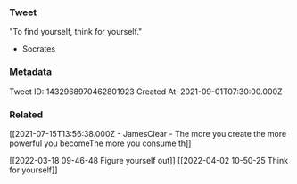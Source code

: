 ### Tweet
"To find yourself, think for yourself."

- Socrates

### Metadata
Tweet ID: 1432968970462801923
Created At: 2021-09-01T07:30:00.000Z

### Related
[[2021-07-15T13:56:38.000Z - JamesClear - The more you create the more powerful you becomeThe more you consume th]]

[[2022-03-18 09-46-48 Figure yourself out]]
[[2022-04-02 10-50-25 Think for yourself]]

